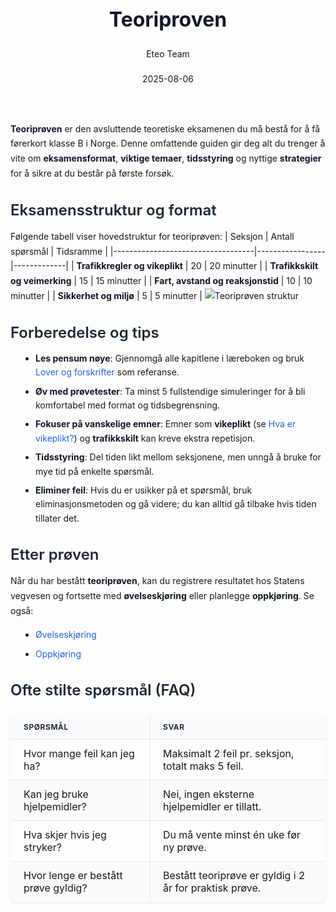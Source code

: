 ﻿---
title: "Teoriproven"
date: 2025-08-06
draft: false
author: "Eteo Team"
description: "Guide to Teoriproven for Norwegian driving theory exam."
categories: ["Driving Theory"]
tags: ["driving", "theory", "safety"]
featured_image: "/blog/teoriproven/teoriproven-image.svg"
---
<style>
/* Base text styling */
.article-content {
  font-family: 'Inter', -apple-system, BlinkMacSystemFont, 'Segoe UI', Roboto, Oxygen, Ubuntu, Cantarell, 'Open Sans', 'Helvetica Neue', sans-serif;
  line-height: 1.6;
  color: #1f2937;
  font-size: 16px;
}
/* Headers */
h1 {
  font-size: 2rem;
  font-weight: 700;
  margin: 2rem 0 1.5rem;
  color: #111827;
}
h2 {
  font-size: 1.5rem;
  font-weight: 600;
  margin: 2rem 0 1rem;
  color: #1f2937;
}
h3 {
  font-size: 1.25rem;
  font-weight: 600;
  margin: 1.5rem 0 0.75rem;
  color: #374151;
}
/* Paragraphs */
p {
  margin: 1rem 0;
  line-height: 1.7;
}
/* Lists */
ul, ol {
  margin: 1rem 0 1rem 1.5rem;
  padding-left: 1rem;
}
li {
  margin-bottom: 0.5rem;
  line-height: 1.6;
}
/* Bold and emphasis text */
strong, b {
  font-weight: 700 !important;
  color: #111827;
}
em, i {
  font-style: italic;
  color: #374151;
}
strong em, b i, em strong, i b {
  font-weight: 700 !important;
  font-style: italic;
  color: #111827;
}
/* Links */
a {
  color: #2563eb;
  text-decoration: none;
  transition: color 0.2s ease;
}
a:hover {
  color: #1d4ed8;
  text-decoration: underline;
}
/* Code blocks */
pre, code {
  font-family: 'SFMono-Regular', Consolas, 'Liberation Mono', Menlo, monospace;
  background-color: #f3f4f6;
  border-radius: 0.375rem;
  font-size: 0.875em;
}
pre {
  padding: 1rem;
  overflow-x: auto;
  margin: 1rem 0;
}
code {
  padding: 0.2em 0.4em;
}
/* Blockquotes */
blockquote {
  border-left: 4px solid #e5e7eb;
  margin: 1.5rem 0;
  padding: 0.75rem 1rem 0.75rem 1.5rem;
  background-color: #f9fafb;
  color: #4b5563;
  font-style: italic;
}
/* Tables */
table {
  margin: 1.5rem auto !important;
  border-collapse: collapse !important;
  width: 100% !important;
  max-width: 100%;
  box-shadow: 0 1px 3px rgba(0,0,0,0.1) !important;
  border-radius: 0.5rem !important;
  overflow: hidden !important;
  border: 1px solid #e5e7eb !important;
  display: table !important;
}
th, td {
  padding: 0.75rem 1.25rem !important;
  text-align: left !important;
  border: 1px solid #e5e7eb !important;
  vertical-align: top;
}
th {
  background-color: #f9fafb !important;
  font-weight: 600 !important;
  color: #111827 !important;
  text-transform: uppercase !important;
  font-size: 0.75rem !important;
  letter-spacing: 0.05em !important;
}
tr:nth-child(even) {
  background-color: #f9fafb !important;
}
tr:hover {
  background-color: #f3f4f6 !important;
}
/* Responsive adjustments */
@media (max-width: 768px) {
  .article-content {
    font-size: 15px;
  }
  h1 { font-size: 1.75rem; }
  h2 { font-size: 1.375rem; }
  h3 { font-size: 1.125rem; }
  table {
    display: block !important;
    overflow-x: auto !important;
    -webkit-overflow-scrolling: touch;
  }
}
</style>
**Teoriprøven** er den avsluttende teoretiske eksamenen du må bestå for å få førerkort klasse B i Norge. Denne omfattende guiden gir deg alt du trenger å vite om **eksamensformat**, **viktige temaer**, **tidsstyring** og nyttige **strategier** for å sikre at du består på første forsøk.
## Eksamensstruktur og format
Følgende tabell viser hovedstruktur for teoriprøven:
| Seksjon                           | Antall spørsmål | Tidsramme   |
|-----------------------------------|-----------------|-------------|
| **Trafikkregler og vikeplikt**    | 20              | 20 minutter |
| **Trafikkskilt og veimerking**    | 15              | 15 minutter |
| **Fart, avstand og reaksjonstid** | 10              | 10 minutter |
| **Sikkerhet og miljø**            | 5               | 5 minutter  |
![Teoriprøven struktur](/blog/teoriproven/teoriproven-structure.svg)
## Forberedelse og tips
- **Les pensum nøye**: Gjennomgå alle kapitlene i læreboken og bruk [Lover og forskrifter](/blogs/teori/lover-og-forskrifter "Lover og forskrifter - Juridisk rammeverk for trafikk") som referanse.
- **Øv med prøvetester**: Ta minst 5 fullstendige simuleringer for å bli komfortabel med format og tidsbegrensning.
- **Fokuser på vanskelige emner**: Emner som **vikeplikt** (se [Hva er vikeplikt?](/blogs/teori/vikeplikt-og-rundkjoringer "Vikeplikt og rundkjøringer - Kompakt guide til vikeplikt")) og **trafikkskilt** kan kreve ekstra repetisjon.
- **Tidsstyring**: Del tiden likt mellom seksjonene, men unngå å bruke for mye tid på enkelte spørsmål.
- **Eliminer feil**: Hvis du er usikker på et spørsmål, bruk eliminasjonsmetoden og gå videre; du kan alltid gå tilbake hvis tiden tillater det.
## Etter prøven
Når du har bestått **teoriprøven**, kan du registrere resultatet hos Statens vegvesen og fortsette med **øvelseskjøring** eller planlegge **oppkjøring**. Se også:
- [Øvelseskjøring](/blogs/teori/ovelseskjoring "Øvelseskjøring - Krav til ledsager, bil og mer")
- [Oppkjøring](/blogs/teori/oppkjoring "Oppkjøring - Guide til praktisk kjøreprøve for førerkort i bil")
## Ofte stilte spørsmål (FAQ)
| Spørsmål                                  | Svar                                                     |
|-------------------------------------------|----------------------------------------------------------|
| Hvor mange feil kan jeg ha?               | Maksimalt 2 feil pr. seksjon, totalt maks 5 feil.        |
| Kan jeg bruke hjelpemidler?               | Nei, ingen eksterne hjelpemidler er tillatt.             |
| Hva skjer hvis jeg stryker?               | Du må vente minst én uke før ny prøve.                   |
| Hvor lenge er bestått prøve gyldig?        | Bestått teoriprøve er gyldig i 2 år for praktisk prøve.  |